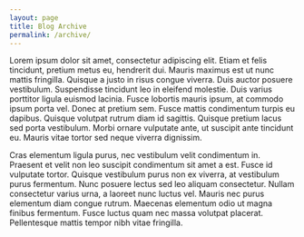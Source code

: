 ```yaml
---
layout: page
title: Blog Archive
permalink: /archive/
---
```


Lorem ipsum dolor sit amet, consectetur adipiscing elit. Etiam et felis tincidunt, pretium metus eu, hendrerit dui. Mauris maximus est ut nunc mattis fringilla. Quisque a justo in risus congue viverra. Duis auctor posuere vestibulum. Suspendisse tincidunt leo in eleifend molestie. Duis varius porttitor ligula euismod lacinia. Fusce lobortis mauris ipsum, at commodo ipsum porta vel. Donec at pretium sem. Fusce mattis condimentum turpis eu dapibus. Quisque volutpat rutrum diam id sagittis. Quisque pretium lacus sed porta vestibulum. Morbi ornare vulputate ante, ut suscipit ante tincidunt eu. Mauris vitae tortor sed neque viverra dignissim.

Cras elementum ligula purus, nec vestibulum velit condimentum in. Praesent et velit non leo suscipit condimentum sit amet a est. Fusce id vulputate tortor. Quisque vestibulum purus non ex viverra, at vestibulum purus fermentum. Nunc posuere lectus sed leo aliquam consectetur. Nullam consectetur varius urna, a laoreet nunc luctus vel. Mauris nec purus elementum diam congue rutrum. Maecenas elementum odio ut magna finibus fermentum. Fusce luctus quam nec massa volutpat placerat. Pellentesque mattis tempor nibh vitae fringilla.
